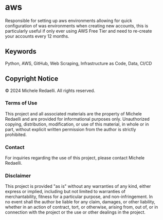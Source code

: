 # aws
Responsible for setting up aws environments allowing for quick configuration of was environments when creating new accounts, this is particularly useful if only ever using AWS Free Tier and need to re-create your accounts every 12 months.

## Keywords

Python, AWS, GitHub, Web Scraping, Infrastructure as Code, Data, CI/CD

## Copyright Notice

© 2024 Michele Redaelli. All rights reserved.

### Terms of Use

This project and all associated materials are the property of Michele Redaelli and are provided for informational purposes only. Unauthorized copying, distribution, modification, or use of this material, in whole or in part, without explicit written permission from the author is strictly prohibited.

### Contact

For inquiries regarding the use of this project, please contact Michele Redaelli.

### Disclaimer

This project is provided "as is" without any warranties of any kind, either express or implied, including but not limited to warranties of merchantability, fitness for a particular purpose, and non-infringement. In no event shall the author be liable for any claim, damages, or other liability, whether in an action of contract, tort, or otherwise, arising from, out of, or in connection with the project or the use or other dealings in the project.
